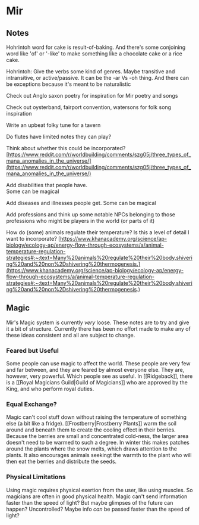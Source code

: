 # Mir

## Notes

Hohrintoh word for cake is result-of-baking. And there's some conjoining word like 'of' or '-like' to make something like a chocolate cake or a rice cake.

Hohrintoh: Give the verbs some kind of genres. Maybe transitive and intransitive, or active/passive. It can be the -ar Vs -oh thing. And there can be exceptions because it's meant to be naturalistic

Check out Anglo saxon poetry for inspiration for Mir poetry and songs  
  
Check out oysterband, fairport convention, watersons for folk song inspiration  
  
Write an upbeat folky tune for a tavern  
  
Do flutes have limited notes they can play?  
  
Think about whether this could be incorporated?  
[https://www.reddit.com/r/worldbuilding/comments/szg05j/three_types_of_mana_anomalies_in_the_universe/](https://www.reddit.com/r/worldbuilding/comments/szg05j/three_types_of_mana_anomalies_in_the_universe/)

Add disabilities that people have.  
Some can be magical  

Add diseases and illnesses people get.
Some can be magical
  
Add professions and think up some notable NPCs belonging to those professions who might be players in the world (or parts of it)

How do (some) animals regulate their temperature? Is this a level of detail I want to incorporate?
[https://www.khanacademy.org/science/ap-biology/ecology-ap/energy-flow-through-ecosystems/a/animal-temperature-regulation-strategies#:~:text=Many%20animals%20regulate%20their%20body,shivering%20and%20non%2Dshivering%20thermogenesis.](https://www.khanacademy.org/science/ap-biology/ecology-ap/energy-flow-through-ecosystems/a/animal-temperature-regulation-strategies#:~:text=Many%20animals%20regulate%20their%20body,shivering%20and%20non%2Dshivering%20thermogenesis.)

## Magic
Mir's Magic system is currently *very* loose. These notes are to try and give it a bit of structure. Currently there has been no effort made to make any of these ideas consistent and all are subject to change.

### Feared but Useful
Some people can use magic to affect the world. These people are very few and far between, and they are feared by almost everyone else. They are, however, very powerful. Which people see as useful. In [[Ridgeback]], there is a [[Royal Magicians Guild|Guild of Magicians]] who are approved by the King, and who perform royal duties.

### Equal Exchange?
Magic can't cool stuff down without raising the temperature of something else (a bit like a fridge). [[Frostberry|Frostberry Plants]] warm the soil around and beneath them to create the cooling effect in their berries. Because the berries are small and concentrated cold-ness, the larger area doesn't need to be warmed to such a degree. In winter this makes patches around the plants where the snow melts, which draws attention to the plants. It also encourages animals seekingt the warmth to the plant who will then eat the berries and distribute the seeds.

### Physical Limitations
Using magic requires physical exertion from the user, like using muscles. So magicians are often in good physical health.
Magic can't send information faster than the speed of light? But maybe glimpses of the future can happen? Uncontrolled? Maybe info *can* be passed faster than the speed of light?